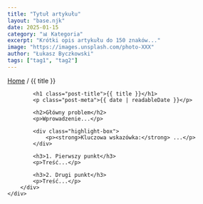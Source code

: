 ```yaml
---
title: "Tytuł artykułu"
layout: "base.njk"
date: 2025-01-15
category: "📊 Kategoria"
excerpt: "Krótki opis artykułu do 150 znaków..."
image: "https://images.unsplash.com/photo-XXX"
author: "Łukasz Byczkowski"
tags: ["tag1", "tag2"]
---
```


<div class="container">
    <div class="page-content">
        <div class="content-section">
            <nav aria-label="Breadcrumb" class="breadcrumb">
                <a href="/">Home</a> / 
                <span>{{ title }}</span>
            </nav>
            
            <h1 class="post-title">{{ title }}</h1>
            <p class="post-meta">{{ date | readableDate }}</p>
            
            <h2>Główny problem</h2>
            <p>Wprowadzenie...</p>
            
            <div class="highlight-box">
                <p><strong>Kluczowa wskazówka:</strong> ...</p>
            </div>

            <h3>1. Pierwszy punkt</h3>
            <p>Treść...</p>

            <h3>2. Drugi punkt</h3>
            <p>Treść...</p>
        </div>
    </div>
</div>